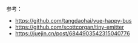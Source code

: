 参考：

- https://github.com/tangdaohai/vue-happy-bus
- https://github.com/scottcorgan/tiny-emitter
- https://juejin.cn/post/6844903542315040776
